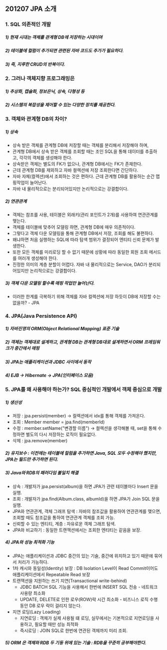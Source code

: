 ## 201207 JPA 소개
### 1. SQL 의존적인 개발
##### 1) 현재 시대는 객체를 관계형 DB에 저장하는 시대이며
##### 2) 테이블에 컬럼이 추가되면 관련된 자바 코드도 추가가 필요하다. 
##### 3) 즉, 지루한 CRUD의 반복이다.

### 2. 그러나 객체지향 프로그래밍은
##### 1) 추상화, 캡슐화, 정보은닉, 상속, 다형성 등 
##### 2) 시스템의 복잡성을 제어할 수 있는 다양한 장치를 제공한다.

### 3. 객체와 관계형 DB의 차이?
##### 1) 상속
* 상속 받은 객체를 관계형 DB에 저장할 때는 객체를 분리해서 저장해야 하며,
* 관계형 DB에서 상속 받은 객체를 조회할 때는 조인 SQL을 통해 데이터를 추출하고, 각각의 객체를 생성해야 한다.
* 상속받은 객체는 별도의 FK가 없으나, 관계형 DB에서는 FK가 존재한다.
* 근데 관계형 DB를 제외하고 자바 컬렉션에 저장 조회한다면 간단하다.
* 자바 자체(컬렉션)에서 조회하는 것은 편하다. 근데 관계형 DB를 활용하는 순간 맵핑작업이 늘어난다.
* 자바 내 물리적으로는 분리되어있지만 논리적으로는 강결합이다.

##### 2) 연관관계
* 객체는 참조를 사용, 테이블은 외래키(관리 포인트가 2개)를 사용하여 연관관계를 맺는다.
* 객체를 테이블에 맞추어 모델링 하면, 관계형 DB에 매우 의존적이다.
* 그렇다고 객체 다운 모델링을 통해 관계형 DB에서 저장, 조회를 해도 불편하다.
* 왜냐하면 처음 실행하는 SQL에 따라 탐색 범위가 결정되어 엔티티 신뢰 문제가 발생한다.
* 또한 모든 객체를 미리로딩 할 수 없기 때문에 상황에 따라 동일한 회원 조회 메서드를 여러개 생성해야 한다.
* 진정한 의미의 계층 분할이 어렵다. 자바 내 물리적으로는 Service, DAO가 분리되어있지만 논리적으로는 강결합이다.

##### 3) 객체 다운 모델링 할수록 매핑 작업만 늘어난다.
* 이러한 한계를 극복하기 위해 객체를 자바 컬렉션에 저장 하듯이 DB에 저장할 수는 없을까? - JPA

### 4. JPA(Java Persistence API)
##### 1) 자바진영의 ORM(Object Relational Mapping) 표준 기술
##### 2) 객체는 객체대로 설계하고, 관계형 DB는 관계형 DB대로 설계하면서 ORM 프레임워크가 중간에서 매핑
##### 3) JPA는 애플리케이션과 JDBC 사이에서 동작
##### 4) EJB -> Hibernate -> JPA(인터페이스 모음)
 
### 5. JPA를 왜 사용해야 하는가? SQL 중심적인 개발에서 객체 중심으로 개발
##### 1) 생산성 
* 저장 : jpa.persist(member) -> 컬렉션에서 idx를 통해 객체를 가져온다.
* 조회 : Member member = jpa.find(memberId)
* 수정 : member.setName("변경할 이름") -> 컬렉션을 생각해볼 때, set을 통해 수정하면 별도의 다시 저장하는 로직이 필요없다.
* 삭제 : jpa.remove(member)

##### 2) 유지보수 : 이전에는 테이블에 컬럼을 추가하면 Java, SQL 모두 수정해야 했지만, JPA는 필드만 추가하면 된다.

##### 3) Java와 RDB의 패러다임 불일치 해결 
* 상속 : 개발자가 jpa.persist(album)을 하면 JPA가 관련 테이블마다 Insert 문을 실행.
* 조회 : 개발자가 jpa.find(Album.class, albumId)을 하면 JPA가 Join SQL 문을 실행.
* JPA와 연관관계, 객체 그래프 탐색 : 자바의 참조값을 활용하여 연관관계를 맺으면, 조회할 때도 참조값을 통하여 연관관계 객체를 조회 가능.
* 신뢰할 수 있는 엔티티, 계층 : 자유로운 객체 그래프 탐색.
* JPA와 비교하기 : 동일한 트랜잭션에서는 조회한 엔티티는 같음을 보장.

##### 4) JPA와 성능 최적화 기능
* JPA는 애플리케이션과 JDBC 중간의 있는 기술, 중간에 위치하고 있기 때문에 묶어서 처리가 가능하다.
* 1차 캐시와 동일성(Identity) 보장 : DB Isolation Level이 Read Commit이어도 애플리케이션에서 Repeatable Read 보장
* 트랜잭션을 지원하는 쓰기 지연(Transactional write-behind)
	* JDBC BATCH SQL 기능을 사용해서 한번에 INSERT SQL 전송 - 네트워크 사용량 최소화
	* UPDATE, DELETE로 인한 로우(ROW)락 시간 최소화 - 비즈니스 로직 수행 동안 DB 로우 락이 걸리지 않는다.
* 지연 로딩(Lazy Loading)
	* 지연로딩 : 객체가 실제 사용될 떄 로딩, 실무에서는 기본적으로 지연로딩을 사용하고, 필요할 때만 성능 최적화
	* 즉시로딩 : JOIN SQL로 한번에 연관된 객체까지 미리 조회.
	
##### 5) ORM 은 객체와 RDB 두 기둥 위에 있는 기술 : RDB을 꾸준히 공부해야한다.
 
